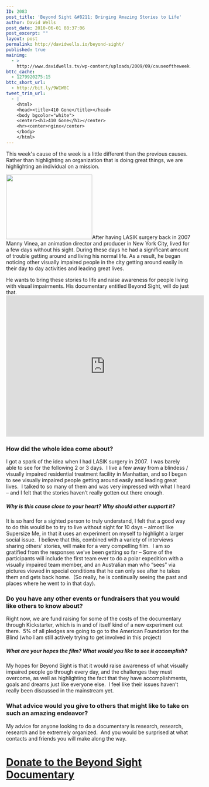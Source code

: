 ```yaml
---
ID: 2083
post_title: 'Beyond Sight &#8211; Bringing Amazing Stories to Life'
author: David Wells
post_date: 2010-06-01 08:37:06
post_excerpt: ""
layout: post
permalink: http://davidwells.io/beyond-sight/
published: true
mainimg:
  - >
    http://www.davidwells.tv/wp-content/uploads/2009/09/causeoftheweek.png
bttc_cache:
  - 1279920275:15
bttc_short_url:
  - http://bit.ly/9WIW8C
tweet_trim_url:
  - |
    <html>
    <head><title>410 Gone</title></head>
    <body bgcolor="white">
    <center><h1>410 Gone</h1></center>
    <hr><center>nginx</center>
    </body>
    </html>
---
```

This week's cause of the week is a little different than the previous causes. Rather than highlighting an organization that is doing great things, we are highlighting an individual on a mission.

<a href="http://www.davidwells.tv/wp-content/uploads/2010/05/beyond-sight1.jpg"><img class="alignright size-full wp-image-2085" title="beyond sight" src="http://www.davidwells.tv/wp-content/uploads/2010/05/beyond-sight1.jpg" alt="" width="235" height="176" /></a>After having LASIK surgery back in 2007 Manny Vinea, an animation director and producer in New York City, lived for a few days without his sight. During these days he had a significant amount of trouble getting around and living his normal life. As a result, he began noticing other visually impaired people in the city getting around easily in their day to day activities and leading great lives.

He wants to bring these stories to life and raise awareness for people living with visual impairments. His documentary entitled Beyond Sight, will do just that.
<object classid="clsid:d27cdb6e-ae6d-11cf-96b8-444553540000" width="540" height="385" codebase="http://download.macromedia.com/pub/shockwave/cabs/flash/swflash.cab#version=6,0,40,0"><param name="allowFullScreen" value="true" /><param name="allowscriptaccess" value="always" /><param name="src" value="http://www.youtube.com/v/CTXY6xgqUGQ&amp;hl=en_US&amp;fs=1&amp;" /><param name="allowfullscreen" value="true" /><embed type="application/x-shockwave-flash" width="540" height="385" src="http://www.youtube.com/v/CTXY6xgqUGQ&amp;hl=en_US&amp;fs=1&amp;" allowscriptaccess="always" allowfullscreen="true"></embed></object>
<!--more-->
<h3>How did the whole idea come about?</h3>
I got a spark of the idea when I had LASIK surgery in 2007.  I was barely able to see for the following 2 or 3 days.  I live a few away from a blindess / visually impaired residential treatment facility in Manhattan, and so I began to see visually impaired people getting around easily and leading great lives.  I talked to so many of them and was very impressed with what I heard – and I felt that the stories haven’t really gotten out there enough.
<h5>Why is this cause close to your heart? Why should other support it?</h5>
It is so hard for a sighted person to truly understand, I felt that a good way to do this would be to try to live without sight for 10 days – almost like Supersize Me, in that it uses an experiment on myself to highlight a larger social issue.  I believe that this, combined with a variety of interviews sharing others’ stories, will make for a very compelling film.  I am so gratified from the responses we’ve been getting so far – Some of the participants will include the first team ever to do a polar expedition with a visually impaired team member, and an Australian man who “sees” via pictures viewed in special conditions that he can only see after he takes them and gets back home.  (So really, he is continually seeing the past and places where he went to in that day).
<h3>Do you have any other events or fundraisers that you would like others to know about?</h3>
Right now, we are fund raising for some of the costs of the documentary through Kickstarter, which is in and of itself kind of a new experiment out there.  5% of all pledges are going to go to the American Foundation for the Blind (who I am still actively trying to get involved in this project)
<h5>What are your hopes the film? What would you like to see it accomplish?</h5>
My hopes for Beyond Sight is that it would raise awareness of what visually impaired people go through every day, and the challenges they must overcome, as well as highlighting the fact that they have accomplishments, goals and dreams just like everyone else.  I feel like their issues haven’t really been discussed in the mainstream yet.
<h3>What advice would you give to others that might like to take on such an amazing endeavor?</h3>
My advice for anyone looking to do a documentary is research, research, research and be extremely organized.  And you would be surprised at what contacts and friends you will make along the way.
<h1><a href="http://kck.st/bliYvz">Donate to the Beyond Sight Documentary</a></h1>